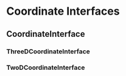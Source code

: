 # Coordinate Interfaces

## CoordinateInterface

### ThreeDCoordinateInterface

### TwoDCoordinateInterface
